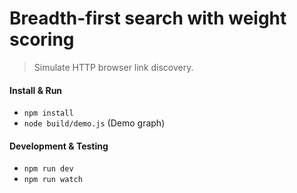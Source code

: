 # Breadth-first search with weight scoring
> Simulate HTTP browser link discovery.

#### Install & Run

* `npm install`
* `node build/demo.js` (Demo graph)

#### Development & Testing

* `npm run dev`
* `npm run watch`